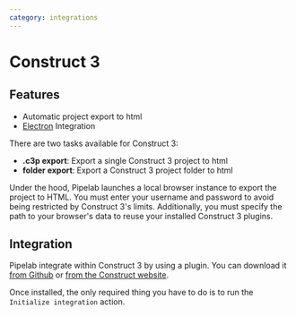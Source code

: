 ```yaml
---
category: integrations
---
```


# Construct 3

## Features
- Automatic project export to html
- [Electron](/guide/integrations/electron.md) Integration

There are two tasks available for Construct 3:

- **.c3p export**: Export a single Construct 3 project to html
- **folder export**: Export a Construct 3 project folder to html

Under the hood, Pipelab launches a local browser instance to export the project to HTML.
You must enter your username and password to avoid being restricted by Construct 3's limits.
Additionally, you must specify the path to your browser's data to reuse your installed Construct 3 plugins.

## Integration
Pipelab integrate within Construct 3 by using a plugin. You can download it [from Github](https://github.com/CynToolkit/construct-plugin/releases) or [from the Construct website](https://www.construct.net/en/make-games/addons/1415/pipelab).

Once installed, the only required thing you have to do is to run the `Initialize integration` action.
